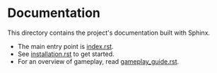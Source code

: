 # Documentation

This directory contains the project's documentation built with Sphinx.

- The main entry point is [index.rst](index.rst).
- See [installation.rst](installation.rst) to get started.
- For an overview of gameplay, read [gameplay_guide.rst](gameplay_guide.rst).

